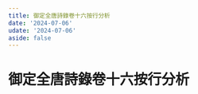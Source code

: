 ```yaml
---
title: 御定全唐詩錄卷十六按行分析
date: '2024-07-06'
udate: '2024-07-06'
aside: false
---
```

# 御定全唐詩錄卷十六按行分析

<LinePage :list="lines" :chapternum="16" />

<script setup>
const chapter = '卷十六';
import lines from '/data/qtsl/卷十六/lines.json'
</script>
